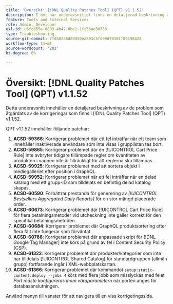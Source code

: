 ```yaml
---
title: 'Översikt: [!DNL Quality Patches Tool] (QPT) v1.1.52'
description: I det här underavsnittet finns en detaljerad beskrivning av de problem som åtgärdats av de korrigeringar som finns i  [!DNL Quality Patches Tool] (QPT) v1.1.52.
feature: Tools and External Services
role: Admin, Developer
exl-id: e6fc655e-0809-4b47-8be1-1fc36ae30753
type: Troubleshooting
source-git-commit: 7fdb02a6d89d50ea593c5fd99d78101f89198424
workflow-type: tm+mt
source-wordcount: '282'
ht-degree: 0%

---
```


# Översikt: [!DNL Quality Patches Tool] (QPT) v1.1.52

Detta underavsnitt innehåller en detaljerad beskrivning av de problem som åtgärdats av de korrigeringar som finns i [!DNL Quality Patches Tool] (QPT) v1.1.52.

QPT v1.1.52 innehåller följande patchar:

1. **ACSD-59366**: Korrigerar problemet där ett fel inträffar när ett team som innehåller inaktiverade användare som inte visas i grupplistan tas bort.
1. **ACSD-59865**: Korrigerar problemet där en [!UICONTROL Cart Price Rule] inte avbryter tidigare tillämpade regler om kvantiteten av produkten i vagnen inte är tillräckligt för att reglerna ska tillämpas.
1. **ACSD-59925**: Korrigerar problemet med att sortera objekt i mediegalleriet efter position i GraphQL.
1. **ACSD-59952**: Korrigerar problemet när ett fel inträffar när en delad katalog med ett grupp-ID som tilldelats en befintlig delad katalog skapas.
1. **ACSD-60590**: Förbättrar prestanda för generering av *[!UICONTROL Bestsellers Aggregated Daily Reports]* för en stor mängd placerade order.
1. **ACSD-60673**: Korrigerar problemet där [!UICONTROL Cart Price Rule] för flera betalningsmetoder vid utcheckning inte gäller korrekt för den specifika betalningsmetoden.
1. **ACSD-60684**: Korrigerar problemet där GraphQL produktsortering efter flera fält inte fungerar som förväntat.
1. **ACSD-60788**: Korrigerar problemet där anpassade skript för [!DNL Google Tag Manager] inte körs på grund av fel i Content Security Policy (CSP).
1. **ACSD-61322**: Korrigerar problemet där produkter/kategorier som inte har tilldelats [!UICONTROL Shared Catalog] för standardgruppen (allmän grupp) fortfarande ingår i XML-webbplatskartan.
1. **ACSD-61366**: Korrigerar problemet där kommandot `setup:static-content:deploy --jobs 4` körs med flera jobb som misslyckas med felet *Port måste konfigureras inom värdparametern* när porten anges för databasanslutningen.

Använd menyn till vänster för att navigera till en viss korrigeringssida.
